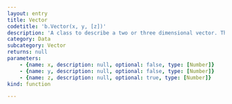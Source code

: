 ```yaml
---
layout: entry
title: Vector
codetitle: 'b.Vector(x, y, [z])'
description: 'A class to describe a two or three dimensional vector. This datatype stores two or three variables that are commonly used as a position, velocity, and/or acceleration. Technically, position is a point and velocity and acceleration are vectors, but this is often simplified to consider all three as vectors. For example, if you consider a rectangle moving across the screen, at any given instant it has a position (the object''s location, expressed as a point.), a velocity (the rate at which the object''s position changes per time unit, expressed as a vector), and acceleration (the rate at which the object''s velocity changes per time unit, expressed as a vector). Since vectors represent groupings of values, we cannot simply use traditional addition/multiplication/etc. Instead, we''ll need to do some "vector" math, which is made easy by the methods inside the Vector class.'
category: Data
subcategory: Vector
returns: null
parameters:
    - {name: x, description: null, optional: false, type: [Number]}
    - {name: y, description: null, optional: false, type: [Number]}
    - {name: z, description: null, optional: true, type: [Number]}
kind: function

---
```

